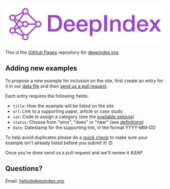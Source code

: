 ![DeepIndex](https://raw.githubusercontent.com/deepindex/deepindex.github.io/master/images/splash.png)

This is the [GitHub Pages](https://pages.github.com/) repository for [deepindex.org](https://deepindex.org).

## Adding new examples

To propose a new example for inclusion on the site, first create an entry for it in our [data file](https://github.com/deepindex/deepindex.github.io/blob/master/_data/links.yml) and then [send us a pull request](https://help.github.com/en/github/managing-files-in-a-repository/editing-files-in-another-users-repository).

Each entry requires the following fields:

- `title`: How the example will be listed on the site
- `url`: Link to a supporting paper, article or case study
- `cat`: Code to assign a category (see the [available options](https://github.com/deepindex/deepindex.github.io/blob/master/_data/cats.yml))
- `status`: Choose from "wins", "does" or "near" (see [definitions](https://github.com/deepindex/deepindex.github.io/blob/master/_data/stats.yml))
- `date`: Datestamp for the supporting link, in the format YYYY-MM-DD

To help avoid duplicates please do a [quick check](https://deepindex.org) to make sure your example isn't already listed before you submit it! 😊

Once you're done send us a pull request and we'll review it ASAP.

## Questions?

Email: [hello@deepindex.org](mailto:hello@deepindex.org).